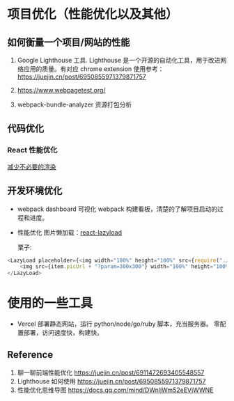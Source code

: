 # 项目优化（性能优化以及其他）

## 如何衡量一个项目/网站的性能

1. Google Lighthouse 工具.
   Lighthouse 是一个开源的自动化工具，用于改进网络应用的质量。有对应 chrome extension
   使用参考：https://juejin.cn/post/6950855971379871757

2. https://www.webpagetest.org/

3. webpack-bundle-analyzer
   资源打包分析

## 代码优化

### React 性能优化

[减少不必要的渲染](/docs/React/designPatternAndBestPractices#react-%E4%B8%AD%E7%9A%84%E6%80%A7%E8%83%BD%E4%BC%98%E5%8C%96)

## 开发环境优化

- webpack dashboard
  可视化 webpack 构建看板，清楚的了解项目启动的过程和进度。

- 性能优化
  图片懒加载：[react-lazyload](https://www.npmjs.com/package/react-lazyload)

  栗子:

```js
<LazyLoad placeholder={<img width="100%" height="100%" src={require("./music.png").default} alt="music" />}>
	<img src={item.picUrl + "?param=300x300"} width="100%" height="100%" alt="music" />
</LazyLoad>
```

# 使用的一些工具

- Vercel
  部署静态网站，运行 python/node/go/ruby 脚本，充当服务器。
  零配置部署，访问速度快，构建快。

## Reference

1. 聊一聊前端性能优化 https://juejin.cn/post/6911472693405548557
2. Lighthouse 如何使用 https://juejin.cn/post/6950855971379871757
3. 性能优化思维导图 https://docs.qq.com/mind/DWnljWm52eEVjWWNE
